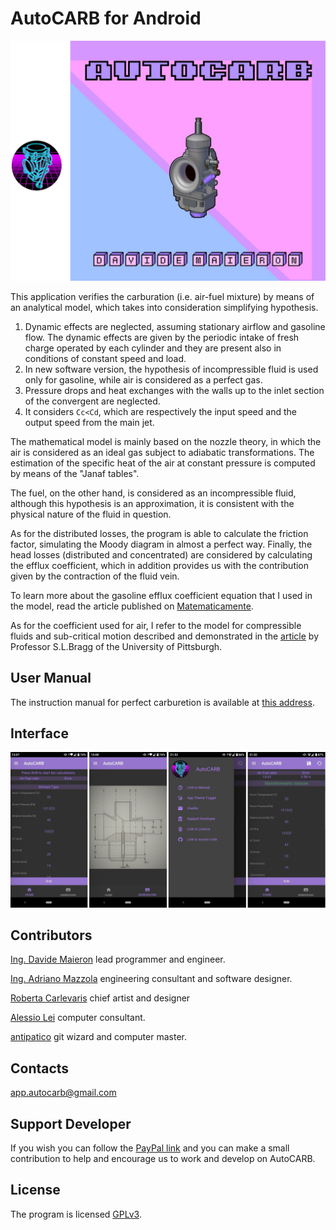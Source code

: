 # AutoCARB for Android



![anteprima](anteprima.png)



This application verifies the carburation (i.e. air-fuel mixture) by means of an analytical model, which takes into consideration simplifying hypothesis.
1. Dynamic effects are neglected, assuming stationary airflow and gasoline flow.
   The dynamic effects are given by the periodic intake of fresh charge operated by each
   cylinder and they are present also in conditions of constant speed and load.
2. In new software version, the hypothesis of incompressible fluid is used only for gasoline, while air is considered as a perfect gas.
3. Pressure drops and heat exchanges with the walls up to the inlet section of the convergent are neglected.
4. It considers `Cc<Cd`, which are respectively the input speed and the output speed from the main jet.

The mathematical model is mainly based on the nozzle theory, in which the air is considered as an ideal gas subject to adiabatic transformations.
The estimation of the specific heat of the air at constant pressure is computed by means of the "Janaf tables".

The fuel, on the other hand, is considered as an incompressible fluid, although this hypothesis is an approximation, it is consistent with the physical nature of the fluid in question. 
 
As for the distributed losses, the program is able to calculate the friction factor, simulating the Moody diagram in almost a perfect way.
Finally, the head losses (distributed and concentrated) are considered by calculating the efflux coefficient, which in addition provides us with the contribution given by the contraction of the fluid vein. 

To learn more about the gasoline efflux coefficient equation that I used in the model, read the article published on [Matematicamente](https://www.matematicamente.it/forum/viewtopic.php?f=38&t=211382).

As for the coefficient used for air, I refer to the model for compressible fluids and sub-critical motion described and demonstrated in the [article](https://journals.sagepub.com/doi/10.1243/JMES_JOUR_1960_002_007_02) by Professor S.L.Bragg of the University of Pittsburgh.


## User Manual

The instruction manual for perfect carburetion is available at [this address](https://drive.google.com/drive/folders/1R0lzU6_zJvO-YX1yDZe_P2RxIkCc_qsJ?usp=sharing).


## Interface

![Android interface](screen.png)


## Contributors

[Ing. Davide Maieron](https://www.linkedin.com/in/davide-maieron-3757851bb/) lead programmer and engineer.

[Ing. Adriano Mazzola](https://www.linkedin.com/in/adriano-mazzola/) engineering consultant and software designer.

[Roberta Carlevaris](https://www.instagram.com/robzilla.tattoo/) chief artist and designer

[Alessio Lei](https://github.com/AlessioLei94) computer consultant.

[antipatico](https://github.com/antipatico) git wizard and computer master.


## Contacts

app.autocarb@gmail.com


## Support Developer

If you wish you can follow the [PayPal link](https://www.paypal.com/paypalme/DavideMaieron) and you can make a small contribution to help and encourage us to work and develop on AutoCARB.


## License

The program is licensed [GPLv3](LICENSE).
